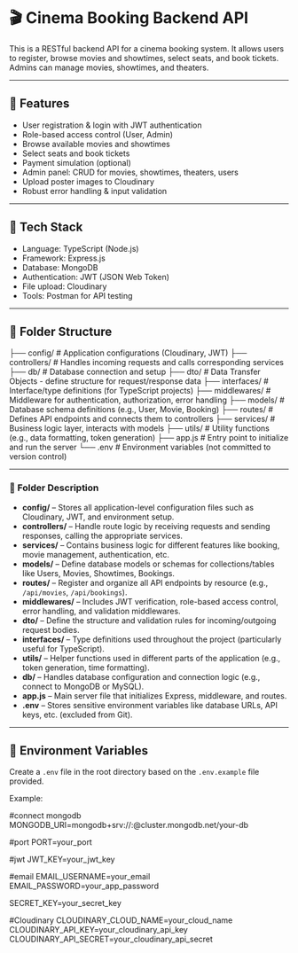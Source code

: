 # 🎬 Cinema Booking Backend API

This is a RESTful backend API for a cinema booking system. It allows users to register, browse movies and showtimes, select seats, and book tickets. Admins can manage movies, showtimes, and theaters.

---

## 🔧 Features

- User registration & login with JWT authentication
- Role-based access control (User, Admin)
- Browse available movies and showtimes
- Select seats and book tickets
- Payment simulation (optional)
- Admin panel: CRUD for movies, showtimes, theaters, users
- Upload poster images to Cloudinary
- Robust error handling & input validation

---

## 🚀 Tech Stack

- Language: TypeScript (Node.js)
- Framework: Express.js
- Database: MongoDB
- Authentication: JWT (JSON Web Token)
- File upload: Cloudinary
- Tools: Postman for API testing

---

## 📁 Folder Structure

├── config/ # Application configurations (Cloudinary, JWT) 
├── controllers/ # Handles incoming requests and calls corresponding services 
├── db/ # Database connection and setup 
├── dto/ # Data Transfer Objects - define structure for request/response data 
├── interfaces/ # Interface/type definitions (for TypeScript projects) 
├── middlewares/ # Middleware for authentication, authorization, error handling 
├── models/ # Database schema definitions (e.g., User, Movie, Booking) 
├── routes/ # Defines API endpoints and connects them to controllers 
├── services/ # Business logic layer, interacts with models 
├── utils/ # Utility functions (e.g., data formatting, token generation) 
├── app.js # Entry point to initialize and run the server 
└── .env # Environment variables (not committed to version control)

---

### 🧾 Folder Description

- **config/** – Stores all application-level configuration files such as Cloudinary, JWT, and environment setup.
- **controllers/** – Handle route logic by receiving requests and sending responses, calling the appropriate services.
- **services/** – Contains business logic for different features like booking, movie management, authentication, etc.
- **models/** – Define database models or schemas for collections/tables like Users, Movies, Showtimes, Bookings.
- **routes/** – Register and organize all API endpoints by resource (e.g., `/api/movies`, `/api/bookings`).
- **middlewares/** – Includes JWT verification, role-based access control, error handling, and validation middlewares.
- **dto/** – Define the structure and validation rules for incoming/outgoing request bodies.
- **interfaces/** – Type definitions used throughout the project (particularly useful for TypeScript).
- **utils/** – Helper functions used in different parts of the application (e.g., token generation, time formatting).
- **db/** – Handles database configuration and connection logic (e.g., connect to MongoDB or MySQL).
- **app.js** – Main server file that initializes Express, middleware, and routes.
- **.env** – Stores sensitive environment variables like database URLs, API keys, etc. (excluded from Git).

---

## 🔐 Environment Variables

Create a `.env` file in the root directory based on the `.env.example` file provided.

Example:

#connect mongodb
MONGODB_URI=mongodb+srv://<username>:<password>@cluster.mongodb.net/your-db

#port
PORT=your_port

#jwt
JWT_KEY=your_jwt_key

#email
EMAIL_USERNAME=your_email
EMAIL_PASSWORD=your_app_password

SECRET_KEY=your_secret_key

#Cloudinary
CLOUDINARY_CLOUD_NAME=your_cloud_name
CLOUDINARY_API_KEY=your_cloudinary_api_key
CLOUDINARY_API_SECRET=your_cloudinary_api_secret